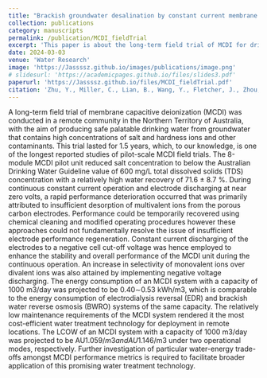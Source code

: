 ```yaml
---
title: "Brackish groundwater desalination by constant current membrane capacitive deionization (MCDI): Results of a long-term field trial in Central Australia "
collection: publications
category: manuscripts
permalink: /publication/MCDI_fieldTrial
excerpt: 'This paper is about the long-term field trial of MCDI for drinking water purification in Central Australia'
date: 2024-03-03
venue: 'Water Research'
image: 'https://Jassssz.github.io/images/publications/image.png'
# slidesurl: 'https://academicpages.github.io/files/slides3.pdf'
paperurl: 'https://Jassssz.github.io/files/MCDI_fieldTrial.pdf'
citation: 'Zhu, Y., Miller, C., Lian, B., Wang, Y., Fletcher, J., Zhou, H., He, Z., Lyu, S., Purser, M., Juracich, P. and Sweeney, D., 2024. Brackish groundwater desalination by constant current membrane capacitive deionization (MCDI): Results of a long-term field trial in Central Australia. Water Research, 254, p.121413.'
---
```


A long-term field trial of membrane capacitive deionization (MCDI) was conducted in a remote community in the Northern Territory of Australia, with the aim of producing safe palatable drinking water from groundwater that contains high concentrations of salt and hardness ions and other contaminants. This trial lasted for 1.5 years, which, to our knowledge, is one of the longest reported studies of pilot-scale MCDI field trials. The 8-module MCDI pilot unit reduced salt concentration to below the Australian Drinking Water Guideline value of 600 mg/L total dissolved solids (TDS) concentration with a relatively high water recovery of 71.6 ± 8.7 %. During continuous constant current operation and electrode discharging at near zero volts, a rapid performance deterioration occurred that was primarily attributed to insufficient desorption of multivalent ions from the porous carbon electrodes. Performance could be temporarily recovered using chemical cleaning and modified operating procedures however these approaches could not fundamentally resolve the issue of insufficient electrode performance regeneration. Constant current discharging of the electrodes to a negative cell cut-off voltage was hence employed to enhance the stability and overall performance of the MCDI unit during the continuous operation. An increase in selectivity of monovalent ions over divalent ions was also attained by implementing negative voltage discharging. The energy consumption of an MCDI system with a capacity of 1000 m3/day was projected to be 0.40∼0.53 kWh/m3, which is comparable to the energy consumption of electrodialysis reversal (EDR) and brackish water reverse osmosis (BWRO) systems of the same capacity. The relatively low maintenance requirements of the MCDI system rendered it the most cost-efficient water treatment technology for deployment in remote locations. The LCOW of an MCDI system with a capacity of 1000 m3/day was projected to be AU$1.059/m3 and AU$1.146/m3 under two operational modes, respectively. Further investigation of particular water-energy trade-offs amongst MCDI performance metrics is required to facilitate broader application of this promising water treatment technology.
